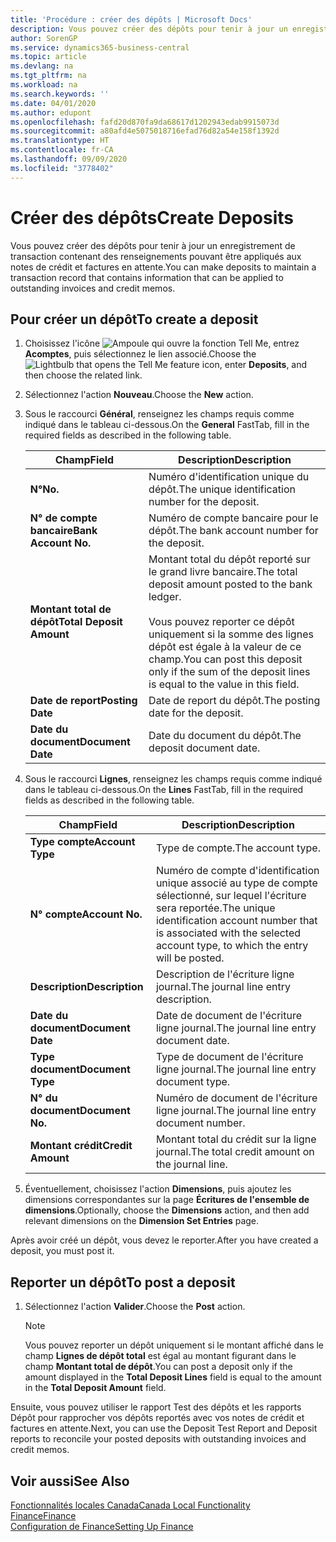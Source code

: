 ```yaml
---
title: 'Procédure : créer des dépôts | Microsoft Docs'
description: Vous pouvez créer des dépôts pour tenir à jour un enregistrement de transaction contenant des renseignements pouvant être appliqués aux notes de crédit et factures en attente.
author: SorenGP
ms.service: dynamics365-business-central
ms.topic: article
ms.devlang: na
ms.tgt_pltfrm: na
ms.workload: na
ms.search.keywords: ''
ms.date: 04/01/2020
ms.author: edupont
ms.openlocfilehash: fafd20d870fa9da68617d1202943edab9915073d
ms.sourcegitcommit: a80afd4e5075018716efad76d82a54e158f1392d
ms.translationtype: HT
ms.contentlocale: fr-CA
ms.lasthandoff: 09/09/2020
ms.locfileid: "3778402"
---
```

# <a name="create-deposits"></a><span data-ttu-id="aa8a6-103">Créer des dépôts</span><span class="sxs-lookup"><span data-stu-id="aa8a6-103">Create Deposits</span></span>
<span data-ttu-id="aa8a6-104">Vous pouvez créer des dépôts pour tenir à jour un enregistrement de transaction contenant des renseignements pouvant être appliqués aux notes de crédit et factures en attente.</span><span class="sxs-lookup"><span data-stu-id="aa8a6-104">You can make deposits to maintain a transaction record that contains information that can be applied to outstanding invoices and credit memos.</span></span>  

## <a name="to-create-a-deposit"></a><span data-ttu-id="aa8a6-105">Pour créer un dépôt</span><span class="sxs-lookup"><span data-stu-id="aa8a6-105">To create a deposit</span></span>  
1.  <span data-ttu-id="aa8a6-106">Choisissez l'icône ![Ampoule qui ouvre la fonction Tell Me](../../media/ui-search/search_small.png "Dites-moi ce que vous voulez faire"), entrez **Acomptes**, puis sélectionnez le lien associé.</span><span class="sxs-lookup"><span data-stu-id="aa8a6-106">Choose the ![Lightbulb that opens the Tell Me feature](../../media/ui-search/search_small.png "Tell me what you want to do") icon, enter **Deposits**, and then choose the related link.</span></span>  
2.  <span data-ttu-id="aa8a6-107">Sélectionnez l'action **Nouveau**.</span><span class="sxs-lookup"><span data-stu-id="aa8a6-107">Choose the **New** action.</span></span>  
3.  <span data-ttu-id="aa8a6-108">Sous le raccourci **Général**, renseignez les champs requis comme indiqué dans le tableau ci-dessous.</span><span class="sxs-lookup"><span data-stu-id="aa8a6-108">On the **General** FastTab, fill in the required fields as described in the following table.</span></span>  

    |<span data-ttu-id="aa8a6-109">Champ</span><span class="sxs-lookup"><span data-stu-id="aa8a6-109">Field</span></span>|<span data-ttu-id="aa8a6-110">Description</span><span class="sxs-lookup"><span data-stu-id="aa8a6-110">Description</span></span>|  
    |---------------------------------|---------------------------------------|  
    |<span data-ttu-id="aa8a6-111">**N°**</span><span class="sxs-lookup"><span data-stu-id="aa8a6-111">**No.**</span></span>|<span data-ttu-id="aa8a6-112">Numéro d'identification unique du dépôt.</span><span class="sxs-lookup"><span data-stu-id="aa8a6-112">The unique identification number for the deposit.</span></span>|  
    |<span data-ttu-id="aa8a6-113">**N° de compte bancaire**</span><span class="sxs-lookup"><span data-stu-id="aa8a6-113">**Bank Account No.**</span></span>|<span data-ttu-id="aa8a6-114">Numéro de compte bancaire pour le dépôt.</span><span class="sxs-lookup"><span data-stu-id="aa8a6-114">The bank account number for the deposit.</span></span>|  
    |<span data-ttu-id="aa8a6-115">**Montant total de dépôt**</span><span class="sxs-lookup"><span data-stu-id="aa8a6-115">**Total Deposit Amount**</span></span>|<span data-ttu-id="aa8a6-116">Montant total du dépôt reporté sur le grand livre bancaire.</span><span class="sxs-lookup"><span data-stu-id="aa8a6-116">The total deposit amount posted to the bank ledger.</span></span><br /><br /> <span data-ttu-id="aa8a6-117">Vous pouvez reporter ce dépôt uniquement si la somme des lignes dépôt est égale à la valeur de ce champ.</span><span class="sxs-lookup"><span data-stu-id="aa8a6-117">You can post this deposit only if the sum of the deposit lines is equal to the value in this field.</span></span>|  
    |<span data-ttu-id="aa8a6-118">**Date de report**</span><span class="sxs-lookup"><span data-stu-id="aa8a6-118">**Posting Date**</span></span>|<span data-ttu-id="aa8a6-119">Date de report du dépôt.</span><span class="sxs-lookup"><span data-stu-id="aa8a6-119">The posting date for the deposit.</span></span>|  
    |<span data-ttu-id="aa8a6-120">**Date du document**</span><span class="sxs-lookup"><span data-stu-id="aa8a6-120">**Document Date**</span></span>|<span data-ttu-id="aa8a6-121">Date du document du dépôt.</span><span class="sxs-lookup"><span data-stu-id="aa8a6-121">The deposit document date.</span></span>|  
4.  <span data-ttu-id="aa8a6-122">Sous le raccourci **Lignes**, renseignez les champs requis comme indiqué dans le tableau ci-dessous.</span><span class="sxs-lookup"><span data-stu-id="aa8a6-122">On the **Lines** FastTab, fill in the required fields as described in the following table.</span></span>  

    |<span data-ttu-id="aa8a6-123">Champ</span><span class="sxs-lookup"><span data-stu-id="aa8a6-123">Field</span></span>|<span data-ttu-id="aa8a6-124">Description</span><span class="sxs-lookup"><span data-stu-id="aa8a6-124">Description</span></span>|  
    |---------------------------------|---------------------------------------|  
    |<span data-ttu-id="aa8a6-125">**Type compte**</span><span class="sxs-lookup"><span data-stu-id="aa8a6-125">**Account Type**</span></span>|<span data-ttu-id="aa8a6-126">Type de compte.</span><span class="sxs-lookup"><span data-stu-id="aa8a6-126">The account type.</span></span>|  
    |<span data-ttu-id="aa8a6-127">**N° compte**</span><span class="sxs-lookup"><span data-stu-id="aa8a6-127">**Account No.**</span></span>|<span data-ttu-id="aa8a6-128">Numéro de compte d'identification unique associé au type de compte sélectionné, sur lequel l'écriture sera reportée.</span><span class="sxs-lookup"><span data-stu-id="aa8a6-128">The unique identification account number that is associated with the selected account type, to which the entry will be posted.</span></span>|  
    |<span data-ttu-id="aa8a6-129">**Description**</span><span class="sxs-lookup"><span data-stu-id="aa8a6-129">**Description**</span></span>|<span data-ttu-id="aa8a6-130">Description de l'écriture ligne journal.</span><span class="sxs-lookup"><span data-stu-id="aa8a6-130">The journal line entry description.</span></span>|  
    |<span data-ttu-id="aa8a6-131">**Date du document**</span><span class="sxs-lookup"><span data-stu-id="aa8a6-131">**Document Date**</span></span>|<span data-ttu-id="aa8a6-132">Date de document de l'écriture ligne journal.</span><span class="sxs-lookup"><span data-stu-id="aa8a6-132">The journal line entry document date.</span></span>|  
    |<span data-ttu-id="aa8a6-133">**Type document**</span><span class="sxs-lookup"><span data-stu-id="aa8a6-133">**Document Type**</span></span>|<span data-ttu-id="aa8a6-134">Type de document de l'écriture ligne journal.</span><span class="sxs-lookup"><span data-stu-id="aa8a6-134">The journal line entry document type.</span></span>|  
    |<span data-ttu-id="aa8a6-135">**N° du document**</span><span class="sxs-lookup"><span data-stu-id="aa8a6-135">**Document No.**</span></span>|<span data-ttu-id="aa8a6-136">Numéro de document de l'écriture ligne journal.</span><span class="sxs-lookup"><span data-stu-id="aa8a6-136">The journal line entry document number.</span></span>|  
    |<span data-ttu-id="aa8a6-137">**Montant crédit**</span><span class="sxs-lookup"><span data-stu-id="aa8a6-137">**Credit Amount**</span></span>|<span data-ttu-id="aa8a6-138">Montant total du crédit sur la ligne journal.</span><span class="sxs-lookup"><span data-stu-id="aa8a6-138">The total credit amount on the journal line.</span></span>|  

5.  <span data-ttu-id="aa8a6-139">Éventuellement, choisissez l'action **Dimensions**, puis ajoutez les dimensions correspondantes sur la page **Écritures de l'ensemble de dimensions**.</span><span class="sxs-lookup"><span data-stu-id="aa8a6-139">Optionally, choose the **Dimensions** action, and then add relevant dimensions on the **Dimension Set Entries** page.</span></span>  

<span data-ttu-id="aa8a6-140">Après avoir créé un dépôt, vous devez le reporter.</span><span class="sxs-lookup"><span data-stu-id="aa8a6-140">After you have created a deposit, you must post it.</span></span>  

## <a name="to-post-a-deposit"></a><span data-ttu-id="aa8a6-141">Reporter un dépôt</span><span class="sxs-lookup"><span data-stu-id="aa8a6-141">To post a deposit</span></span>  
1. <span data-ttu-id="aa8a6-142">Sélectionnez l'action **Valider**.</span><span class="sxs-lookup"><span data-stu-id="aa8a6-142">Choose the **Post** action.</span></span>  

    > [!NOTE]  
    >  <span data-ttu-id="aa8a6-143">Vous pouvez reporter un dépôt uniquement si le montant affiché dans le champ **Lignes de dépôt total** est égal au montant figurant dans le champ **Montant total de dépôt**.</span><span class="sxs-lookup"><span data-stu-id="aa8a6-143">You can post a deposit only if the amount displayed in the **Total Deposit Lines** field is equal to the amount in the **Total Deposit Amount** field.</span></span>  

<span data-ttu-id="aa8a6-144">Ensuite, vous pouvez utiliser le rapport Test des dépôts et les rapports Dépôt pour rapprocher vos dépôts reportés avec vos notes de crédit et factures en attente.</span><span class="sxs-lookup"><span data-stu-id="aa8a6-144">Next, you can use the Deposit Test Report and Deposit reports to reconcile your posted deposits with outstanding invoices and credit memos.</span></span>  

## <a name="see-also"></a><span data-ttu-id="aa8a6-145">Voir aussi</span><span class="sxs-lookup"><span data-stu-id="aa8a6-145">See Also</span></span>  
[<span data-ttu-id="aa8a6-146">Fonctionnalités locales Canada</span><span class="sxs-lookup"><span data-stu-id="aa8a6-146">Canada Local Functionality</span></span>](canada-local-functionality.md)  
[<span data-ttu-id="aa8a6-147">Finance</span><span class="sxs-lookup"><span data-stu-id="aa8a6-147">Finance</span></span>](../../finance.md)  
[<span data-ttu-id="aa8a6-148">Configuration de Finance</span><span class="sxs-lookup"><span data-stu-id="aa8a6-148">Setting Up Finance</span></span>](../../finance.md)  
